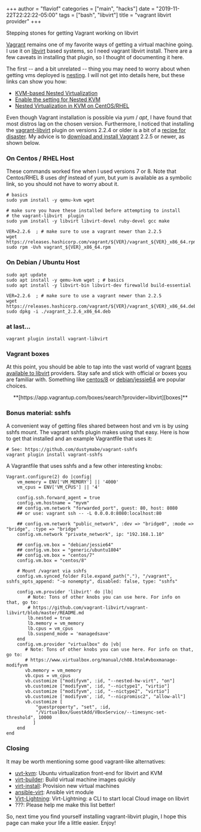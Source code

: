 +++
author = "flaviof"
categories = ["main", "hacks"]
date = "2019-11-22T22:22:22-05:00"
tags = ["bash", "libvirt"]
title = "vagrant libvirt provider"
+++

Stepping stones for getting Vagrant working on libvirt

<!--more-->

[Vagrant][] remains one of my favorite ways of getting a virtual
machine going. I use it on [libvirt][] based systems, so I need
vagrant libvirt install. There are a few
caveats in installing that plugin, so I thought of documenting it here.

The first -- and a bit unrelated -- thing you may need to worry about
when getting vms deployed is [nesting][]. I will not get into details
here, but these links can show you how:

- [KVM-based Nested Virtualization][nest1]
- [Enable the setting for Nested KVM][nest2]
- [Nested Virtualization in KVM on CentOS/RHEL][nest3]

Even though Vagrant installation is possible via *yum* / *apt*,
I have found that most distros lag on the chosen version.
Furthermore, I noticed that installing the [vagrant-libvirt][] plugin on
versions 2.2.4 or older is a bit of a [recipe for disaster][disaster].
My advice is to [download and install Vagrant][vagrantDownloads] 2.2.5 or
newer, as shown below.

### On Centos / RHEL Host

These commands worked fine when I used versions 7 or 8. Note that Centos/RHEL 8
uses *dnf* instead of *yum*, but *yum* is available as a symbolic link, so you
should not have to worry about it.

```
# basics
sudo yum install -y qemu-kvm wget

# make sure you have these installed before attempting to install
# the vagrant-libvirt  plugin
sudo yum install -y libvirt libvirt-devel ruby-devel gcc make

VER=2.2.6  ; # make sure to use a vagrant newer than 2.2.5
wget https://releases.hashicorp.com/vagrant/${VER}/vagrant_${VER}_x86_64.rpm
sudo rpm -Uvh vagrant_${VER}_x86_64.rpm
```

### On Debian / Ubuntu Host

```
sudo apt update
sudo apt install -y qemu-kvm wget ; # basics
sudo apt install -y libvirt-bin libvirt-dev firewalld build-essential

VER=2.2.6  ; # make sure to use a vagrant newer than 2.2.5
wget https://releases.hashicorp.com/vagrant/${VER}/vagrant_${VER}_x86_64.deb
sudo dpkg -i ./vagrant_2.2.6_x86_64.deb
```

### at last...
```
vagrant plugin install vagrant-libvirt
```

### Vagrant boxes

At this point, you should be able to tap into the vast world of vagrant
[boxes available to libvirt][boxes] providers. Stay safe and stick with
official or boxes you are familiar with. Something like
[centos/8](https://app.vagrantup.com/centos/boxes/8) or
[debian/jessie64](https://app.vagrantup.com/debian/boxes/jessie64)
are popular choices.

<center>**[https://app.vagrantup.com/boxes/search?provider=libvirt][boxes]**</center>

### Bonus material: sshfs

A convenient way of getting files shared between host and vm is by using sshfs
mount. The vagrant sshfs plugin makes using that easy. Here is how
to get that installed and an example Vagrantfile that uses it:

```
# See: https://github.com/dustymabe/vagrant-sshfs
vagrant plugin install vagrant-sshfs
```

A Vagrantfile that uses sshfs and a few other interesting knobs:

```
Vagrant.configure(2) do |config|
    vm_memory = ENV['VM_MEMORY'] || '4000'
    vm_cpus = ENV['VM_CPUS'] || '4'

    config.ssh.forward_agent = true
    config.vm.hostname = "myvm"
    ## config.vm.network "forwarded_port", guest: 80, host: 8080
    ## or use: vagrant ssh -- -L 0.0.0.0:8080:localhost:80

    ## config.vm.network "public_network", :dev => "bridge0", :mode => "bridge", :type => "bridge"
    config.vm.network "private_network", ip: "192.168.1.10"

    ## config.vm.box = "debian/jessie64"
    ## config.vm.box = "generic/ubuntu1804"
    ## config.vm.box = "centos/7"
    config.vm.box = "centos/8"

    # Mount /vagrant via sshfs
    config.vm.synced_folder File.expand_path("."), "/vagrant", sshfs_opts_append: "-o nonempty", disabled: false, type: "sshfs"

    config.vm.provider 'libvirt' do |lb|
        # Note: Tons of other knobs you can use here. For info on that, go to:
        # https://github.com/vagrant-libvirt/vagrant-libvirt/blob/master/README.md
        lb.nested = true
        lb.memory = vm_memory
        lb.cpus = vm_cpus
        lb.suspend_mode = 'managedsave'
    end
    config.vm.provider "virtualbox" do |vb|
       # Note: Tons of other knobs you can use here. For info on that, go to:
       # https://www.virtualbox.org/manual/ch08.html#vboxmanage-modifyvm
       vb.memory = vm_memory
       vb.cpus = vm_cpus
       vb.customize ["modifyvm", :id, "--nested-hw-virt", "on"]
       vb.customize ["modifyvm", :id, "--nictype1", "virtio"]
       vb.customize ["modifyvm", :id, "--nictype2", "virtio"]
       vb.customize ['modifyvm', :id, "--nicpromisc2", "allow-all"]
       vb.customize [
           "guestproperty", "set", :id,
           "/VirtualBox/GuestAdd/VBoxService/--timesync-set-threshold", 10000
          ]
    end
end
```

### Closing

It may be worth mentioning some good vagrant-like alternatives:

- [uvt-kvm](http://manpages.ubuntu.com/manpages/bionic/man1/uvt-kvm.1.html): Ubuntu virtualization front-end for libvirt and KVM
- [virt-builder](http://manpages.ubuntu.com/manpages/bionic/man1/virt-builder.1.html): Build virtual machine images quickly
- [virt-install](https://linux.die.net/man/1/virt-install): Provision new virtual machines
- [ansible-virt](https://docs.ansible.com/ansible/latest/modules/virt_module.html): Ansible virt module
- [Virt-Lightning](https://virt-lightning.org): Virt-Lightning: a CLI to start local Cloud image on libvirt
- ???: Please help me make this list better!

So, next time you find yourself installing vagrant-libvirt plugin, I hope this page can
make your life a little easier. Enjoy!


[Vagrant]: https://www.vagrantup.com/ "Vagrant Up"
[libvirt]: https://www.thegeekyway.com/kvm-vs-qemu-vs-libvirt/ "KVM vs QEMU vs Libvirt"
[vagrant-libvirt]: https://github.com/vagrant-libvirt/vagrant-libvirt "Vagrant Libvirt Provider"
[nesting]: https://searchvmware.techtarget.com/definition/nested-VM-nested-virtual-machine "nested virtual machine"
[nest1]: https://github.com/openstack-dev/devstack/blob/master/doc/source/guides/devstack-with-nested-kvm.rst "KVM-based Nested Virtualization"
[nest2]: https://www.server-world.info/en/note?os=Ubuntu_16.04&p=kvm&f=8 "Enable the setting for Nested KVM"
[nest3]: https://www.linuxtechi.com/enable-nested-virtualization-kvm-centos-7-rhel-7/ "How to enable Nested Virtualization in KVM on CentOS 7 / RHEL 7"
[disaster]: https://github.com/vagrant-libvirt/vagrant-libvirt/issues/770 "Vagrant libvirt plugin troubles"
[vagrantDownloads]: https://www.vagrantup.com/downloads.html "Vagrant Downloads"
[boxes]: https://app.vagrantup.com/boxes/search?provider=libvirt "Vagrant boxes for libvirt provider"
